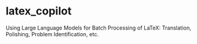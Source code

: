 # latex_copilot
Using Large Language Models for Batch Processing of LaTeX: Translation, Polishing, Problem Identification, etc.
